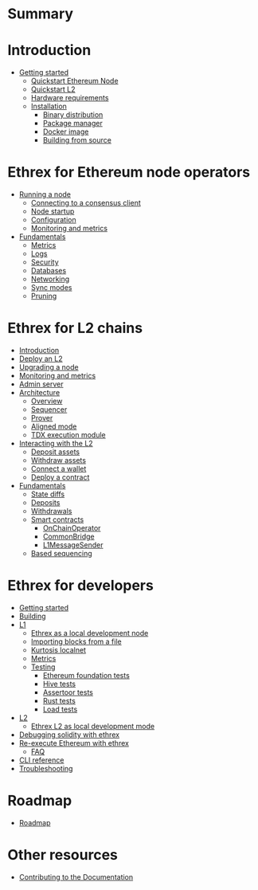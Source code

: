 # Summary

# Introduction

- [Getting started](./getting-started/README.md)
  - [Quickstart Ethereum Node](./getting-started/quickstart-l1.md)
  - [Quickstart L2](./getting-started/quickstart-l2.md)
  - [Hardware requirements]()
  - [Installation](./getting-started/installation/README.md)
    - [Binary distribution](./getting-started/installation/binary_distribution.md)
    - [Package manager](./getting-started/installation/package_manager.md)
    - [Docker image](./getting-started/installation/docker_images.md)
    - [Building from source](./getting-started/installation/building_from_source.md)

# Ethrex for Ethereum node operators

- [Running a node](./l1/running/README.md)
  - [Connecting to a consensus client](./l1/running/consensus_client.md)
  - [Node startup](./l1/running/startup.md)
  - [Configuration](./l1/running/configuration.md)
  - [Monitoring and metrics](./l1/running/monitoring.md)
- [Fundamentals](./l1/fundamentals/README.md)
  - [Metrics]()
  - [Logs]()
  - [Security]()
  - [Databases]()
  - [Networking](./l1/fundamentals/networking.md)
  - [Sync modes](./l1/fundamentals/sync_modes.md)
  - [Pruning]()

# Ethrex for L2 chains

- [Introduction](./l2/introduction.md)
- [Deploy an L2](./l2/deploy.md)
- [Upgrading a node](./l2/upgrading.md)
- [Monitoring and metrics](./l2/monitoring.md)
- [Admin server](./l2/admin.md)
- [Architecture](./l2/architecture/README.md)
  - [Overview](./l2/architecture/overview.md)
  - [Sequencer](./l2/architecture/sequencer.md)
  - [Prover](./l2/architecture/prover.md)
  - [Aligned mode](./l2/architecture/aligned_mode.md)
  - [TDX execution module](./l2/architecture/tdx.md)
- [Interacting with the L2](./l2/interacting/README.md)
  - [Deposit assets](./l2/interacting/deposit.md)
  - [Withdraw assets](./l2/interacting/withdraw.md)
  - [Connect a wallet](./l2/interacting/wallet.md)
  - [Deploy a contract](./l2/interacting/deploy_contracts.md)
- [Fundamentals](./l2/fundamentals/README.md)
  - [State diffs](./l2/fundamentals/state_diffs.md)
  - [Deposits](./l2/fundamentals/deposits.md)
  - [Withdrawals](./l2/fundamentals/withdrawals.md)
  - [Smart contracts](./l2/fundamentals/contracts.md)
    - [OnChainOperator]()
    - [CommonBridge]()
    - [L1MessageSender]()
  - [Based sequencing](./l2/fundamentals/based.md)

# Ethrex for developers

- [Getting started](./developers/README.md)
- [Building](./developers/installing.md)
- [L1](./developers/l1/introduction.md)
  - [Ethrex as a local development node](./developers/l1/dev-mode.md)
  - [Importing blocks from a file](./developers/l1/importing-blocks.md)
  - [Kurtosis localnet](./developers/l1/kurtosis-localnet.md)
  - [Metrics](./developers/l1/metrics.md)
  - [Testing](./developers/l1/testing/README.md)
    - [Ethereum foundation tests](./developers/l1/testing/ef-tests.md)
    - [Hive tests](./developers/l1/testing/hive.md)
    - [Assertoor tests](./developers/l1/testing/assertoor.md)
    - [Rust tests](./developers/l1/testing/rust.md)
    - [Load tests](./developers/l1/testing/load-tests.md)
- [L2](./developers/l2/introduction.md)
  - [Ethrex L2 as local development mode](./developers/l2/dev-mode.md)
- [Debugging solidity with ethrex](./vm/levm/debug.md)
- [Re-execute Ethereum with ethrex](./ethrex_replay/ethrex_replay.md)
  - [FAQ](./ethrex_replay/faq.md)
- [CLI reference](./CLI.md)
- [Troubleshooting]()

# Roadmap

- [Roadmap](./roadmap.md)

# Other resources

- [Contributing to the Documentation](./CONTRIBUTING_DOCS.md)
